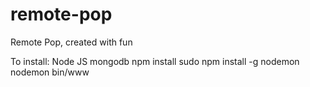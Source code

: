 # remote-pop
Remote Pop, created with fun

To install:
Node JS
mongodb
npm install
sudo npm install -g nodemon
nodemon bin/www
